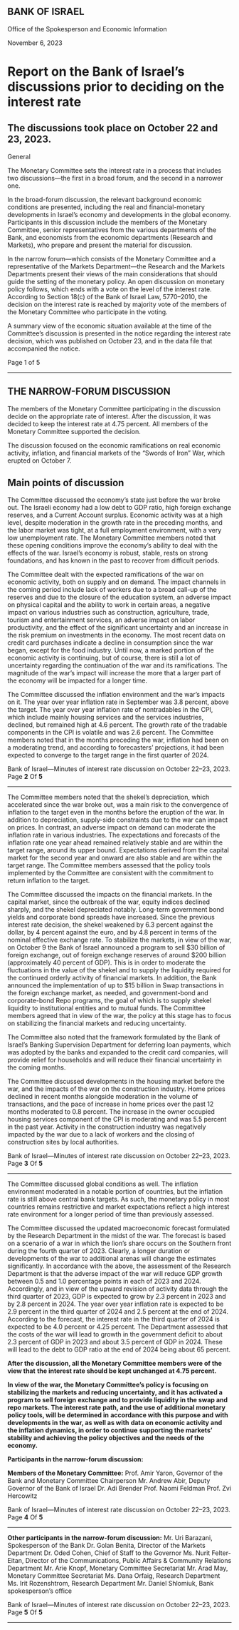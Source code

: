 ## BANK OF ISRAEL
Office of the Spokesperson and Economic Information

November 6, 2023

# Report on the Bank of Israel’s discussions prior to deciding on the interest rate

## The discussions took place on October 22 and 23, 2023.

 General

The Monetary Committee sets the interest rate in a process that includes two
discussions––the first in a broad forum, and the second in a narrower one.

In the broad-forum discussion, the relevant background economic conditions are
presented, including the real and financial-monetary developments in Israel’s economy
and developments in the global economy. Participants in this discussion include the
members of the Monetary Committee, senior representatives from the various
departments of the Bank, and economists from the economic departments (Research
and Markets), who prepare and present the material for discussion.

In the narrow forum—which consists of the Monetary Committee and a representative
of the Markets Department—the Research and the Markets Departments present their
views of the main considerations that should guide the setting of the monetary policy.
An open discussion on monetary policy follows, which ends with a vote on the level of
the interest rate. According to Section 18(c) of the Bank of Israel Law, 5770–2010, the
decision on the interest rate is reached by majority vote of the members of the Monetary
Committee who participate in the voting.

A summary view of the economic situation available at the time of the Committee’s
discussion is presented in the notice regarding the interest rate decision, which was
published on October 23, and in the data file that accompanied the notice.

Page 1 of 5


-----

## THE NARROW-FORUM DISCUSSION

The members of the Monetary Committee participating in the discussion decide on the
appropriate rate of interest. After the discussion, it was decided to keep the interest rate
at 4.75 percent. All members of the Monetary Committee supported the decision.

The discussion focused on the economic ramifications on real economic activity,
inflation, and financial markets of the “Swords of Iron” War, which erupted on October
7.

## Main points of discussion
The Committee discussed the economy’s state just before the war broke out. The Israeli
economy had a low debt to GDP ratio, high foreign exchange reserves, and a Current
Account surplus. Economic activity was at a high level, despite moderation in the
growth rate in the preceding months, and the labor market was tight, at a full
employment environment, with a very low unemployment rate. The Monetary
Committee members noted that these opening conditions improve the economy’s
ability to deal with the effects of the war. Israel’s economy is robust, stable, rests on
strong foundations, and has known in the past to recover from difficult periods.

The Committee dealt with the expected ramifications of the war on economic activity,
both on supply and on demand. The impact channels in the coming period include lack
of workers due to a broad call-up of the reserves and due to the closure of the education
system, an adverse impact on physical capital and the ability to work in certain areas, a
negative impact on various industries such as construction, agriculture, trade, tourism
and entertainment services, an adverse impact on labor productivity, and the effect of
the significant uncertainty and an increase in the risk premium on investments in the
economy. The most recent data on credit card purchases indicate a decline in
consumption since the war began, except for the food industry. Until now, a marked
portion of the economic activity is continuing, but of course, there is still a lot of
uncertainty regarding the continuation of the war and its ramifications. The magnitude
of the war’s impact will increase the more that a larger part of the economy will be
impacted for a longer time.

The Committee discussed the inflation environment and the war’s impacts on it. The
year over year inflation rate in September was 3.8 percent, above the target. The year
over year inflation rate of nontradables in the CPI, which include mainly housing
services and the services industries, declined, but remained high at 4.6 percent. The
growth rate of the tradable components in the CPI is volatile and was 2.6 percent. The
Committee members noted that in the months preceding the war, inflation had been on
a moderating trend, and according to forecasters’ projections, it had been expected to
converge to the target range in the first quarter of 2024.

Bank of Israel—Minutes of interest rate discussion on October 22–23, 2023. Page **2** Of **5**


-----

The Committee members noted that the shekel’s depreciation, which accelerated since
the war broke out, was a main risk to the convergence of inflation to the target even in
the months before the eruption of the war. In addition to depreciation, supply-side
constraints due to the war can impact on prices. In contrast, an adverse impact on
demand can moderate the inflation rate in various industries. The expectations and
forecasts of the inflation rate one year ahead remained relatively stable and are within
the target range, around its upper bound. Expectations derived from the capital market
for the second year and onward are also stable and are within the target range. The
Committee members assessed that the policy tools implemented by the Committee are
consistent with the commitment to return inflation to the target.

The Committee discussed the impacts on the financial markets. In the capital market,
since the outbreak of the war, equity indices declined sharply, and the shekel
depreciated notably. Long-term government bond yields and corporate bond spreads
have increased. Since the previous interest rate decision, the shekel weakened by 6.3
percent against the dollar, by 4 percent against the euro, and by 4.8 percent in terms of
the nominal effective exchange rate. To stabilize the markets, in view of the war, on
October 9 the Bank of Israel announced a program to sell $30 billion of foreign
exchange, out of foreign exchange reserves of around $200 billion (approximately 40
percent of GDP). This is in order to moderate the fluctuations in the value of the shekel
and to supply the liquidity required for the continued orderly activity of financial
markets. In addition, the Bank announced the implementation of up to $15 billion in
Swap transactions in the foreign exchange market, as needed, and government-bond
and corporate-bond Repo programs, the goal of which is to supply shekel liquidity to
institutional entities and to mutual funds. The Committee members agreed that in view
of the war, the policy at this stage has to focus on stabilizing the financial markets and
reducing uncertainty.

The Committee also noted that the framework formulated by the Bank of Israel’s
Banking Supervision Department for deferring loan payments, which was adopted by
the banks and expanded to the credit card companies, will provide relief for households
and will reduce their financial uncertainty in the coming months.

The Committee discussed developments in the housing market before the war, and the
impacts of the war on the construction industry. Home prices declined in recent months
alongside moderation in the volume of transactions, and the pace of increase in home
prices over the past 12 months moderated to 0.8 percent. The increase in the owner
occupied housing services component of the CPI is moderating and was 5.5 percent in
the past year. Activity in the construction industry was negatively impacted by the war
due to a lack of workers and the closing of construction sites by local authorities.

Bank of Israel—Minutes of interest rate discussion on October 22–23, 2023. Page **3** Of **5**


-----

The Committee discussed global conditions as well. The inflation environment
moderated in a notable portion of countries, but the inflation rate is still above central
bank targets. As such, the monetary policy in most countries remains restrictive and
market expectations reflect a high interest rate environment for a longer period of time
than previously assessed.

The Committee discussed the updated macroeconomic forecast formulated by the
Research Department in the midst of the war. The forecast is based on a scenario of a
war in which the lion’s share occurs on the Southern front during the fourth quarter of
2023. Clearly, a longer duration or developments of the war to additional arenas will
change the estimates significantly. In accordance with the above, the assessment of the
Research Department is that the adverse impact of the war will reduce GDP growth
between 0.5 and 1.0 percentage points in each of 2023 and 2024. Accordingly, and in
view of the upward revision of activity data through the third quarter of 2023, GDP is
expected to grow by 2.3 percent in 2023 and by 2.8 percent in 2024. The year over year
inflation rate is expected to be 2.9 percent in the third quarter of 2024 and 2.5 percent
at the end of 2024. According to the forecast, the interest rate in the third quarter of
2024 is expected to be 4.0 percent or 4.25 percent. The Department assessed that the
costs of the war will lead to growth in the government deficit to about 2.3 percent of
GDP in 2023 and about 3.5 percent of GDP in 2024. These will lead to the debt to GDP
ratio at the end of 2024 being about 65 percent.

**After the discussion, all the Monetary Committee members were of the view that**
**the interest rate should be kept unchanged at 4.75 percent.**

**In view of the war, the Monetary Committee’s policy is focusing on stabilizing the**
**markets and reducing uncertainty, and it has activated a program to sell foreign**
**exchange and to provide liquidity in the swap and repo markets. The interest rate**
**path, and the use of additional monetary policy tools, will be determined in**
**accordance with this purpose and with developments in the war, as well as with**
**data on economic activity and the inflation dynamics, in order to continue**
**supporting the markets’ stability and achieving the policy objectives and the needs**
**of the economy.**

**Participants in the narrow-forum discussion:**

**Members of the Monetary Committee:**
Prof. Amir Yaron, Governor of the Bank and Monetary Committee Chairperson
Mr. Andrew Abir, Deputy Governor of the Bank of Israel
Dr. Adi Brender
Prof. Naomi Feldman
Prof. Zvi Hercowitz

Bank of Israel—Minutes of interest rate discussion on October 22–23, 2023. Page **4** Of **5**


-----

**Other participants in the narrow-forum discussion:**
Mr. Uri Barazani, Spokesperson of the Bank
Dr. Golan Benita, Director of the Markets Department
Dr. Oded Cohen, Chief of Staff to the Governor
Ms. Nurit Felter-Eitan, Director of the Communications, Public Affairs & Community
Relations Department
Mr. Arie Knopf, Monetary Committee Secretariat
Mr. Arad May, Monetary Committee Secretariat
Ms. Dana Orfaig, Research Department
Ms. Irit Rozenshtrom, Research Department
Mr. Daniel Shlomiuk, Bank spokesperson’s office

Bank of Israel—Minutes of interest rate discussion on October 22–23, 2023. Page **5** Of **5**


-----

